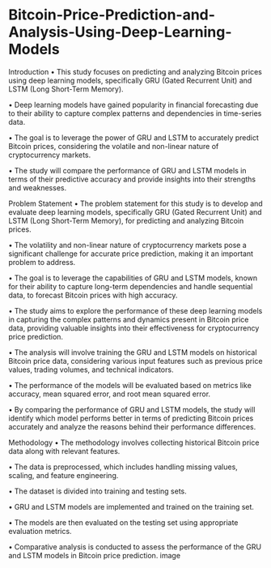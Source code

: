 # Bitcoin-Price-Prediction-and-Analysis-Using-Deep-Learning-Models
Introduction
• This study focuses on predicting and analyzing Bitcoin prices using deep learning models, specifically GRU (Gated Recurrent Unit) and LSTM (Long Short-Term Memory).

• Deep learning models have gained popularity in financial forecasting due to their ability to capture complex patterns and dependencies in time-series data.

• The goal is to leverage the power of GRU and LSTM to accurately predict Bitcoin prices, considering the volatile and non-linear nature of cryptocurrency markets.

• The study will compare the performance of GRU and LSTM models in terms of their predictive accuracy and provide insights into their strengths and weaknesses.

Problem Statement
• The problem statement for this study is to develop and evaluate deep learning models, specifically GRU (Gated Recurrent Unit) and LSTM (Long Short-Term Memory), for predicting and analyzing Bitcoin prices.

• The volatility and non-linear nature of cryptocurrency markets pose a significant challenge for accurate price prediction, making it an important problem to address.

• The goal is to leverage the capabilities of GRU and LSTM models, known for their ability to capture long-term dependencies and handle sequential data, to forecast Bitcoin prices with high accuracy.

• The study aims to explore the performance of these deep learning models in capturing the complex patterns and dynamics present in Bitcoin price data, providing valuable insights into their effectiveness for cryptocurrency price prediction.

• The analysis will involve training the GRU and LSTM models on historical Bitcoin price data, considering various input features such as previous price values, trading volumes, and technical indicators.

• The performance of the models will be evaluated based on metrics like accuracy, mean squared error, and root mean squared error.

• By comparing the performance of GRU and LSTM models, the study will identify which model performs better in terms of predicting Bitcoin prices accurately and analyze the reasons behind their performance differences.

Methodology
• The methodology involves collecting historical Bitcoin price data along with relevant features.

• The data is preprocessed, which includes handling missing values, scaling, and feature engineering.

• The dataset is divided into training and testing sets.

• GRU and LSTM models are implemented and trained on the training set.

• The models are then evaluated on the testing set using appropriate evaluation metrics.

• Comparative analysis is conducted to assess the performance of the GRU and LSTM models in Bitcoin price prediction. image

